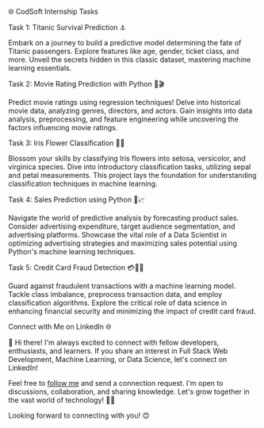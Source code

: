 🌐 CodSoft Internship Tasks

Task 1: Titanic Survival Prediction ⚓️

Embark on a journey to build a predictive model determining the fate of Titanic passengers. Explore features like age, gender, ticket class, and more. Unveil the secrets hidden in this classic dataset, mastering machine learning essentials.

Task 2: Movie Rating Prediction with Python 🍿🎬

Predict movie ratings using regression techniques! Delve into historical movie data, analyzing genres, directors, and actors. Gain insights into data analysis, preprocessing, and feature engineering while uncovering the factors influencing movie ratings.

Task 3: Iris Flower Classification 🌺🤖

Blossom your skills by classifying Iris flowers into setosa, versicolor, and virginica species. Dive into introductory classification tasks, utilizing sepal and petal measurements. This project lays the foundation for understanding classification techniques in machine learning.

Task 4: Sales Prediction using Python 💼📈

Navigate the world of predictive analysis by forecasting product sales. Consider advertising expenditure, target audience segmentation, and advertising platforms. Showcase the vital role of a Data Scientist in optimizing advertising strategies and maximizing sales potential using Python's machine learning techniques.

Task 5: Credit Card Fraud Detection 💳🕵️‍♂️

Guard against fraudulent transactions with a machine learning model. Tackle class imbalance, preprocess transaction data, and employ classification algorithms. Explore the critical role of data science in enhancing financial security and minimizing the impact of credit card fraud.

 Connect with Me on LinkedIn 🌐

👋 Hi there! I'm always excited to connect with fellow developers, enthusiasts, and learners. If you share an interest in Full Stack Web Development, Machine Learning, or Data Science, let's connect on LinkedIn!

Feel free to [follow me](https://www.linkedin.com/in/suresh-kumar-k-398439237/) and send a connection request. I'm open to discussions, collaboration, and sharing knowledge. Let's grow together in the vast world of technology! 🚀✨

Looking forward to connecting with you! 😊
